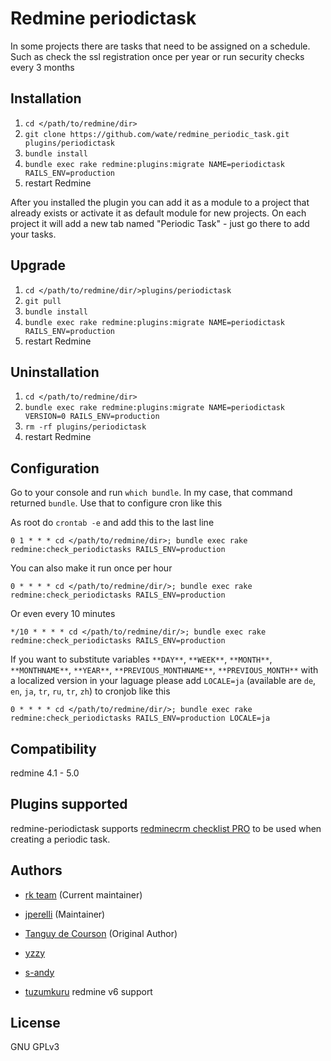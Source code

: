 # Redmine periodictask


In some projects there are tasks that need to be assigned on a schedule. Such as check the ssl registration once per year or run security checks every 3 months


## Installation

1. `cd </path/to/redmine/dir>`
2. `git clone https://github.com/wate/redmine_periodic_task.git plugins/periodictask`
3. `bundle install`
4. `bundle exec rake redmine:plugins:migrate NAME=periodictask RAILS_ENV=production`
5. restart Redmine

After you installed the plugin you can add it as a module to a project that already exists
or activate it as default module for new projects.
On each project it will add a new tab named "Periodic Task" - just go there to add your tasks.

## Upgrade

1. `cd </path/to/redmine/dir/>plugins/periodictask`
2. `git pull`
3. `bundle install`
4. `bundle exec rake redmine:plugins:migrate NAME=periodictask RAILS_ENV=production`
5. restart Redmine

## Uninstallation

1. `cd </path/to/redmine/dir>`
2. `bundle exec rake redmine:plugins:migrate NAME=periodictask VERSION=0 RAILS_ENV=production`
3. `rm -rf plugins/periodictask`
4. restart Redmine

## Configuration

Go to your console and run `which bundle`.
In my case, that command returned `bundle`.
Use that to configure cron like this

As root do `crontab -e` and add this to the last line

```
0 1 * * * cd </path/to/redmine/dir>; bundle exec rake redmine:check_periodictasks RAILS_ENV=production
```

You can also make it run once per hour

```
0 * * * * cd </path/to/redmine/dir/>; bundle exec rake redmine:check_periodictasks RAILS_ENV=production
```

Or even every 10 minutes
```
*/10 * * * * cd </path/to/redmine/dir/>; bundle exec rake redmine:check_periodictasks RAILS_ENV=production
```

If you want to substitute variables `**DAY**`, `**WEEK**`, `**MONTH**`, `**MONTHNAME**`, `**YEAR**`, `**PREVIOUS_MONTHNAME**`, `**PREVIOUS_MONTH**` with a localized version in your laguage please add `LOCALE=ja`
(available are `de`, `en`, `ja`, `tr`, `ru`, `tr`, `zh`) to cronjob like this

```
0 * * * * cd </path/to/redmine/dir/>; bundle exec rake redmine:check_periodictasks RAILS_ENV=production LOCALE=ja
```

## Compatibility

redmine 4.1 - 5.0


## Plugins supported

redmine-periodictask supports [redminecrm checklist PRO](https://www.redmineup.com/pages/plugins/checklists) to be used when creating a periodic task.


## Authors

- [rk team](https://github.com/rkteam/) (Current maintainer)
- [jperelli](https://github.com/jperelli/Redmine-Periodic-Task) (Maintainer)
- [Tanguy de Courson](https://github.com/myneid/) (Original Author)


 - [yzzy](https://github.com/yzzy)
 - [s-andy](https://github.com/s-andy)
 - [tuzumkuru](https://github.com/tuzumkuru) redmine v6 support

## License

GNU GPLv3
